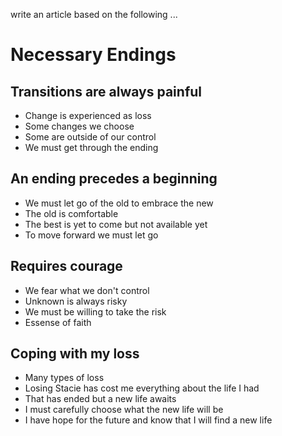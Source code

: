 write an article based on the following ...


# Necessary Endings

## Transitions are always painful

- Change is experienced as loss
- Some changes we choose
- Some are outside of our control
- We must get through the ending

## An ending precedes a beginning

- We must let go of the old to embrace the new
- The old is comfortable
- The best is yet to come but not available yet
- To move forward we must let go

## Requires courage

- We fear what we don't control
- Unknown is always risky
- We must be willing to take the risk
- Essense of faith

## Coping with my loss

- Many types of loss
- Losing Stacie has cost me everything about the life I had
- That has ended but a new life awaits
- I must carefully choose what the new life will be
- I have hope for the future and know that I will find a new life

